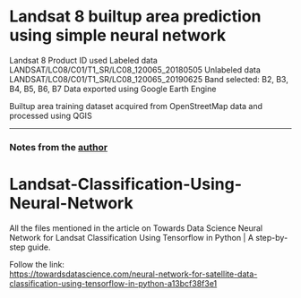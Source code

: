 # Landsat 8 builtup area prediction using simple neural network
Landsat 8 Product ID used
Labeled data LANDSAT/LC08/C01/T1_SR/LC08_120065_20180505
Unlabeled data LANDSAT/LC08/C01/T1_SR/LC08_120065_20190625
Band selected: B2, B3, B4, B5, B6, B7
Data exported using Google Earth Engine

Builtup area training dataset acquired from OpenStreetMap data and processed using QGIS
____
### Notes from the [author](https://github.com/PratyushTripathy/Landsat-Classification-Using-Neural-Network)
# Landsat-Classification-Using-Neural-Network
All the files mentioned in the article on Towards Data Science Neural Network for Landsat Classification Using Tensorflow in Python | A step-by-step guide.<br/>

Follow the link:<br/>
https://towardsdatascience.com/neural-network-for-satellite-data-classification-using-tensorflow-in-python-a13bcf38f3e1
